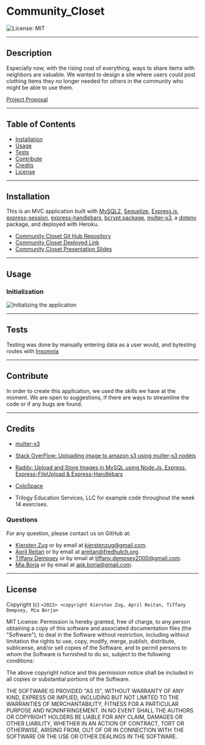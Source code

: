 # Community_Closet

![License: MIT](https://img.shields.io/badge/License-MIT-yellow.svg)

---
## Description

Especially now, with the rising cost of everything, ways to share items with neighbors are valuable. We wanted to design a site where users could post clothing items they no longer needed for others in the community who might be able to use them. 
  

  [Project Proposal](https://docs.google.com/document/d/123ta--UUTVPxiG5ZRC1CdBKswlroDOcPtE_ReHDATL0/edit)

---
## Table of Contents

  - [Installation](#installation)
  - [Usage](#usage)
  - [Tests](#tests)
  - [Contribute](#contribute)
  - [Credits](#credits)
  - [License](#license)


---
## Installation

 This is an MVC application built with [MySQL2](https://www.npmjs.com/package/mysql2), [Sequelize](https://www.npmjs.com/package/sequelize), [Express.js](https://www.npmjs.com/package/express), [express-session](https://www.npmjs.com/package/express-session), [express-handlebars](https://www.npmjs.com/package/express-handlebars), [bcrypt package](https://www.npmjs.com/package/bcrypt), [multer-s3](https://github.com/anacronw/multer-s3#readme), a [dotenv](https://www.npmjs.com/package/dotenv) package, and deployed with Heroku.

- [Community Closet Git Hub Repository](https://github.com/areitan/Community_Closet)
- [Community Closet Deployed Link](https://community-closet-206.herokuapp.com/)
- [Community Closet Presentation Slides](https://docs.google.com/presentation/d/199cV_egqvRHdBYLZsEMmN1OsVWL0Lxmc-d0fFGS4izE/edit#slide=id.p)


---
## Usage




### Initialization
![Initializing the application](/assets/images/********.png)


---
## Tests

Testing was done by manually entering data as a user would, and bytesting routes with [Insomnia](https://insomnia.rest/)

--- 
## Contribute

In order to create this application, we used the skills we have at the moment. We are open to suggestions, if there are ways to streamline the code or if any bugs are found.

---
## Credits

- [multer-s3](https://github.com/anacronw/multer-s3#readme)
- [Stack OverFlow: Uploading image to amazon s3 using multer-s3 nodejs](https://stackoverflow.com/questions/40494050/uploading-image-to-amazon-s3-using-multer-s3-nodejs)
- [Raddy: Upload and Store Images in MySQL using Node.Js, Express, Express-FileUpload & Express-Handlebars](https://www.youtube.com/watch?v=hyJiNTFtQic)
- [ColoSpace](https://mycolor.space/)


- Trilogy Education Services, LLC for example code throughout the week 14 exercises.


### Questions

For any question, please contact us on GitHub at: 
- [Kiersten Zug](https://github.com/Kzug) or by email at <kierstenzug@gmail.com>.
- [April Reitan](https://github.com/areitan) or by email at <areitan@fredhutch.org>.
- [Tiffany Dempsey](https://github.com/Tiffany7809) or by email at <tiffany.dempsey2000@gmail.com>.
- [Mia Borja](https://github.com/pldbrja) or by email at <apk.borja@gmail.com>.

---

## License

Copyright (c) ```<2022> <copyright Kiersten Zug, April Reitan, Tiffany Dempsey, Mia Borja>```

MIT License:
Permission is hereby granted, free of charge, to any person obtaining a copy
of this software and associated documentation files (the "Software"), to deal
in the Software without restriction, including without limitation the rights
to use, copy, modify, merge, publish, distribute, sublicense, and/or sell
copies of the Software, and to permit persons to whom the Software is
furnished to do so, subject to the following conditions:

The above copyright notice and this permission notice shall be included in all
copies or substantial portions of the Software.

THE SOFTWARE IS PROVIDED "AS IS", WITHOUT WARRANTY OF ANY KIND, EXPRESS OR
IMPLIED, INCLUDING BUT NOT LIMITED TO THE WARRANTIES OF MERCHANTABILITY,
FITNESS FOR A PARTICULAR PURPOSE AND NONINFRINGEMENT. IN NO EVENT SHALL THE
AUTHORS OR COPYRIGHT HOLDERS BE LIABLE FOR ANY CLAIM, DAMAGES OR OTHER
LIABILITY, WHETHER IN AN ACTION OF CONTRACT, TORT OR OTHERWISE, ARISING FROM,
OUT OF OR IN CONNECTION WITH THE SOFTWARE OR THE USE OR OTHER DEALINGS IN THE
SOFTWARE.